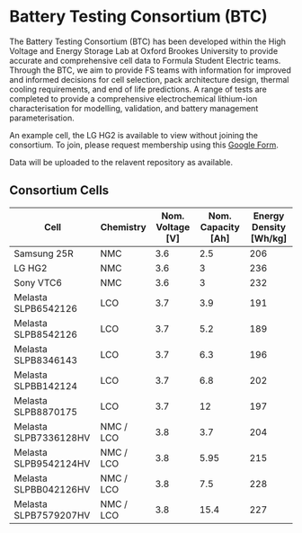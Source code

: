 # Battery Testing Consortium (BTC)
The Battery Testing Consortium (BTC) has been developed within the High Voltage and Energy Storage Lab at Oxford Brookes University to provide accurate and comprehensive cell data to Formula Student Electric teams. Through the BTC, we aim to provide FS teams with information for improved and informed decisions for cell selection, pack architecture design, thermal cooling requirements, and end of life predictions. A range of tests are completed to provide a comprehensive electrochemical lithium-ion characterisation for modelling, validation, and battery management parameterisation.

An example cell, the LG HG2 is available to view without joining the consortium. To join, please request membership using this [Google Form].   

Data will be uploaded to the relavent repository as available. 

## Consortium Cells
|Cell|Chemistry|Nom. Voltage [V]|Nom. Capacity [Ah]|Energy Density [Wh/kg]|
|---|---|---|---|---|
| Samsung 25R  | NMC  | 3.6  | 2.5  | 206  |
|  LG HG2 |  NMC | 3.6  | 3  |  236 |
|  Sony VTC6 | NMC  | 3.6  |  3 |  232 |
|  Melasta SLPB6542126| LCO  | 3.7  | 3.9  | 191  |
|  Melasta SLPB8542126 | LCO  | 3.7  | 5.2  | 189  |
|  Melasta SLPB8346143 | LCO  | 3.7  | 6.3  | 196  |
|  Melasta SLPBB142124  | LCO  | 3.7  | 6.8  | 202  |
|  Melasta SLPB8870175 | LCO  | 3.7  | 12  | 197  |
|  Melasta SLPB7336128HV | NMC / LCO  | 3.8  | 3.7  | 204  |
|  Melasta SLPB9542124HV | NMC / LCO  | 3.8  | 5.95  | 215  |
|  Melasta SLPBB042126HV | NMC / LCO  |  3.8 | 7.5  | 228 |
|  Melasta SLPB7579207HV| NMC / LCO  | 3.8  | 15.4  | 227  |

[Google Form]: https://forms.gle/Z6nKQUz551RHK2yF6
